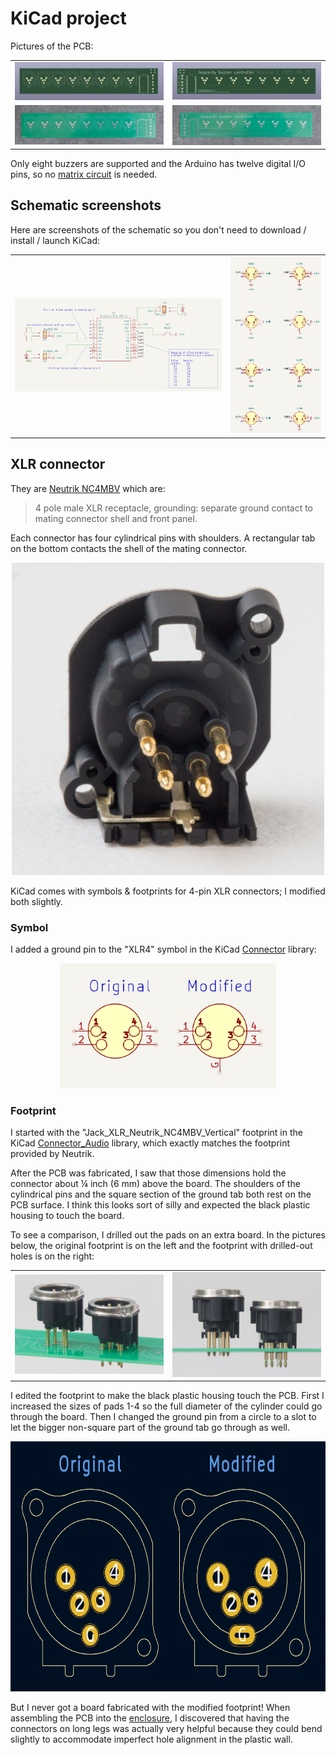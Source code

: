 # KiCad project

Pictures of the PCB:

<table>
<tr>
<td><img src="images_for_readme/PCB/kicad-screenshot-front.png" alt="Screenshot of front of PCB in KiCad"></td>
<td><img src="images_for_readme/PCB/kicad-screenshot-back.png" alt="Screenshot of back of PCB in KiCad"></td>
</tr>
<tr>
<td><img src="images_for_readme/PCB/PCB-photo-front.jpeg" alt="Photo of front of PCB"></td>
<td><img src="images_for_readme/PCB/PCB-photo-back.jpeg" alt="Photo of back of PCB"></td>
</tr>
</table>

Only eight buzzers are supported and the Arduino has twelve digital I/O pins, so no [matrix circuit](https://en.wikipedia.org/wiki/Keyboard_matrix_circuit) is needed.

## Schematic screenshots

Here are screenshots of the schematic so you don't need to download / install / launch KiCad:

<table>
<tr>
<td><img src="images_for_readme/schematic/kicad-schematic-screenshot-main.png" alt="Screenshot of schematic showing the Arduino, power indicator light, reset button, enable switch, and enable indicator light"></td>
<td><img src="images_for_readme/schematic/kicad-schematic-screenshot-XLRs.png" alt="Screenshot of the schematic showing the XLR connectors"></td>
</tr>
</table>

## XLR connector

They are [Neutrik NC4MBV](https://www.neutrik.com/en/product/nc4mbv-1) which are:

> 4 pole male XLR receptacle, grounding: separate ground contact to mating connector shell and front panel.

Each connector has four cylindrical pins with shoulders. A rectangular tab on the bottom contacts the shell of the mating connector.

<p align="center">
<img src="images_for_readme/XLR-connector/XLR-connector-pins-rear-view.jpeg" alt="Photo of the back of an XLR connector, showing cylindrical pins and one rectangular tab." height="500">
</p>

KiCad comes with symbols & footprints for 4-pin XLR connectors; I modified both slightly.

### Symbol

I added a ground pin to the "XLR4" symbol in the KiCad [Connector](https://kicad.github.io/symbols/Connector) library:

<p align="center">
<img src="images_for_readme/XLR-connector/XLR-symbol-comparison-screenshot.png" alt="Screenshot of two XLR schematic symbols, one has a ground pin added." height="200">
</p>

### Footprint

I started with the "Jack_XLR_Neutrik_NC4MBV_Vertical" footprint in the KiCad [Connector_Audio](https://kicad.github.io/footprints/Connector_Audio) library, which  exactly matches the footprint provided by Neutrik.

After the PCB was fabricated, I saw that those dimensions hold the connector about  &frac14; inch (6 mm) above the board. The shoulders of the cylindrical pins and the square section of the ground tab both rest on the PCB surface. I think this looks sort of silly and expected the black plastic housing to touch the board.

To see a comparison, I drilled out the pads on an extra board. In the pictures below, the original footprint is on the left and the footprint with drilled-out holes is on the right:

<table>
<tr>
<td><img src="images_for_readme/XLR-connector/XLR-connectors-at-different-heights-angle-view.jpeg" alt="Photo of two XLR connectors mounted on PCB at different heights"></td>
<td><img src="images_for_readme/XLR-connector/XLR-connectors-at-different-heights-edge-view.jpeg" alt="Photo of two XLR connectors mounted on PCB at different heights"></td>
</tr>
</table>

I edited the footprint to make the black plastic housing touch the PCB. First I increased the sizes of pads 1-4 so the full diameter of the cylinder could go through the board. Then I changed the ground pin from a circle to a slot to let the bigger non-square part of the ground tab go through as well.

<p align="center">
<img src="images_for_readme/XLR-connector/XLR-footprint-comparison-screenshot.png" alt="Screenshot of two XLR footprints" height="400">
</p>

But I never got a board fabricated with the modified footprint! When assembling the PCB into the [enclosure](../docs/enclosure.md), I discovered that having the connectors on long legs was actually very helpful because they could bend slightly to accommodate imperfect hole alignment in the plastic wall.
